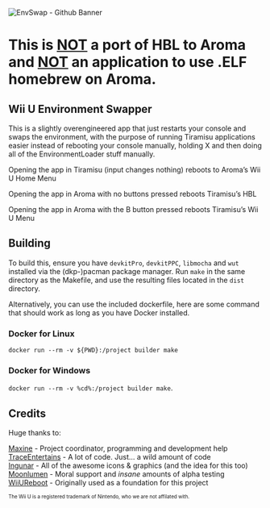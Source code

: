 ![EnvSwap - Github Banner](https://github.com/bigmaxine/EnvSwap/assets/73800394/b63358b4-6e4d-4f35-a170-60b95dd52f21)
# This is <ins>NOT</ins> a port of HBL to Aroma and <ins>NOT</ins> an application to use .ELF homebrew on Aroma.

## Wii U Environment Swapper

This is a slightly overengineered app that just restarts your console and swaps the environment, with the purpose of running Tiramisu applications easier instead of rebooting your console manually, holding X and then doing all of the EnvironmentLoader stuff manually.<br>

Opening the app in Tiramisu (input changes nothing) reboots to Aroma’s Wii U Home Menu<br>

Opening the app in Aroma with no buttons pressed reboots Tiramisu’s HBL<br>

Opening the app in Aroma with the B button pressed reboots Tiramisu’s Wii U Menu<br>

## Building

To build this, ensure you have `devkitPro`, `devkitPPC`, `libmocha` and `wut` installed via the (dkp-)pacman package manager. Run `make` in the same directory as the Makefile, and use the resulting files located in the `dist` directory.

Alternatively, you can use the included dockerfile, here are some command that should work as long as you have Docker installed.
### Docker for Linux
`docker run --rm -v ${PWD}:/project builder make`

### Docker for Windows
`docker run --rm -v %cd%:/project builder make`.

## Credits
Huge thanks to:

[Maxine](https://github.com/bigmaxine) - Project coordinator, programming and development help <br>
[TraceEntertains](https://github.com/TraceEntertains) - A lot of code. Just... a wild amount of code<br>
[Ingunar](https://github.com/Ingunar) - All of the awesome icons & graphics (and the idea for this too)<br>
[Moonlumen](https://github.com/Moonlumen) - Moral support and *insane* amounts of alpha testing<br>
[WiiUReboot](https://github.com/Fangal-Airbag/) - Originally used as a foundation for this project<br>

<sup><sub>The Wii U is a registered trademark of Nintendo, who we are not affilated with.</sub></sup>
